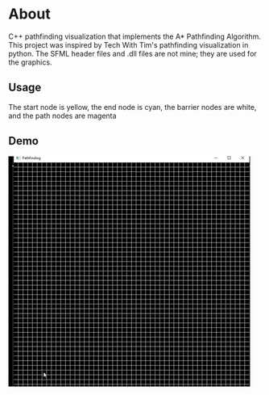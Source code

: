 # About
C++ pathfinding visualization that implements the A* Pathfinding Algorithm. This project was inspired by Tech With Tim's pathfinding visualization in python. The SFML header files and .dll files are not mine; they are used for the graphics.

## Usage
The start node is yellow, the end node is cyan, the barrier nodes are white, and the path nodes are magenta

## Demo
![GIF Demo](demo.gif)